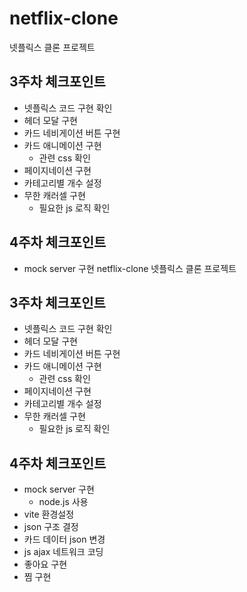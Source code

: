 # netflix-clone
넷플릭스 클론 프로젝트

## 3주차 체크포인트
- 넷플릭스 코드 구현 확인
- 헤더 모달 구현
- 카드 네비게이션 버튼 구현
- 카드 애니메이션 구현
  - 관련 css 확인
- 페이지네이션 구현
- 카테고리별 개수 설정
- 무한 캐러셀 구현
  - 필요한 js 로직 확인

## 4주차 체크포인트
- mock server 구현 netflix-clone
넷플릭스 클론 프로젝트

## 3주차 체크포인트
- 넷플릭스 코드 구현 확인
- 헤더 모달 구현
- 카드 네비게이션 버튼 구현
- 카드 애니메이션 구현
  - 관련 css 확인
- 페이지네이션 구현
- 카테고리별 개수 설정
- 무한 캐러셀 구현
  - 필요한 js 로직 확인

## 4주차 체크포인트
- mock server 구현
  - node.js 사용
- vite 환경설정
- json 구조 결정
- 카드 데이터 json 변경
- js ajax 네트워크 코딩
- 좋아요 구현
- 찜 구현
